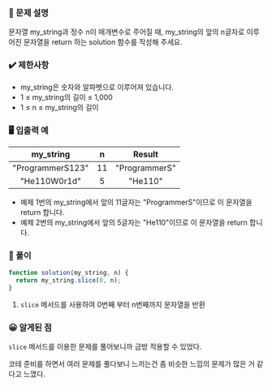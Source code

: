 ### 📝 문제 설명

문자열 my_string과 정수 n이 매개변수로 주어질 때, my_string의 앞의 n글자로 이루어진 문자열을 return 하는 solution 함수를 작성해 주세요.

### ✔️ 제한사항

- my_string은 숫자와 알파벳으로 이루어져 있습니다.
- 1 ≤ my_string의 길이 ≤ 1,000
- 1 ≤ n ≤ my_string의 길이

### 🖥️ 입출력 예

|    my_string     |  n  |    Result     |
| :--------------: | :-: | :-----------: |
| "ProgrammerS123" | 11  | "ProgrammerS" |
|   "He110W0r1d"   |  5  |    "He110"    |

- 예제 1번의 my_string에서 앞의 11글자는 "ProgrammerS"이므로 이 문자열을 return 합니다.
- 예제 2번의 my_string에서 앞의 5글자는 "He110"이므로 이 문자열을 return 합니다.

### 🧐 풀이

```js
function solution(my_string, n) {
  return my_string.slice(0, n);
}
```

1. `slice` 메서드를 사용하여 0번째 부터 n번째까지 문자열을 반환

### 😀 알게된 점

`slice` 메서드를 이용한 문제를 풀어보니까 금방 적용할 수 있었다.

코테 준비를 하면서 여러 문제를 풀다보니 느끼는건 좀 비슷한 느낌의 문제가 많은 거 같다고 느꼈다.
